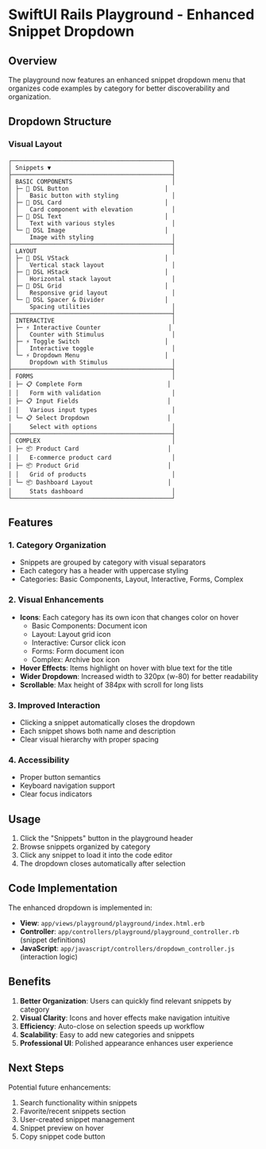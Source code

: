 # SwiftUI Rails Playground - Enhanced Snippet Dropdown

## Overview
The playground now features an enhanced snippet dropdown menu that organizes code examples by category for better discoverability and organization.

## Dropdown Structure

### Visual Layout
```
┌─────────────────────────────────────────────┐
│ Snippets ▼                                  │
├─────────────────────────────────────────────┤
│ BASIC COMPONENTS                            │
│ ├─ 📄 DSL Button                           │
│ │   Basic button with styling               │
│ ├─ 📄 DSL Card                             │
│ │   Card component with elevation           │
│ ├─ 📄 DSL Text                             │
│ │   Text with various styles                │
│ └─ 📄 DSL Image                            │
│     Image with styling                      │
├─────────────────────────────────────────────┤
│ LAYOUT                                      │
│ ├─ 📐 DSL VStack                           │
│ │   Vertical stack layout                   │
│ ├─ 📐 DSL HStack                           │
│ │   Horizontal stack layout                 │
│ ├─ 📐 DSL Grid                             │
│ │   Responsive grid layout                  │
│ └─ 📐 DSL Spacer & Divider                 │
│     Spacing utilities                       │
├─────────────────────────────────────────────┤
│ INTERACTIVE                                 │
│ ├─ ⚡ Interactive Counter                   │
│ │   Counter with Stimulus                   │
│ ├─ ⚡ Toggle Switch                        │
│ │   Interactive toggle                      │
│ └─ ⚡ Dropdown Menu                        │
│     Dropdown with Stimulus                  │
├─────────────────────────────────────────────┤
│ FORMS                                       │
│ ├─ 📋 Complete Form                        │
│ │   Form with validation                    │
│ ├─ 📋 Input Fields                         │
│ │   Various input types                     │
│ └─ 📋 Select Dropdown                      │
│     Select with options                     │
├─────────────────────────────────────────────┤
│ COMPLEX                                     │
│ ├─ 📦 Product Card                         │
│ │   E-commerce product card                 │
│ ├─ 📦 Product Grid                         │
│ │   Grid of products                        │
│ └─ 📦 Dashboard Layout                     │
│     Stats dashboard                         │
└─────────────────────────────────────────────┘
```

## Features

### 1. Category Organization
- Snippets are grouped by category with visual separators
- Each category has a header with uppercase styling
- Categories: Basic Components, Layout, Interactive, Forms, Complex

### 2. Visual Enhancements
- **Icons**: Each category has its own icon that changes color on hover
  - Basic Components: Document icon
  - Layout: Layout grid icon
  - Interactive: Cursor click icon
  - Forms: Form document icon
  - Complex: Archive box icon
- **Hover Effects**: Items highlight on hover with blue text for the title
- **Wider Dropdown**: Increased width to 320px (w-80) for better readability
- **Scrollable**: Max height of 384px with scroll for long lists

### 3. Improved Interaction
- Clicking a snippet automatically closes the dropdown
- Each snippet shows both name and description
- Clear visual hierarchy with proper spacing

### 4. Accessibility
- Proper button semantics
- Keyboard navigation support
- Clear focus indicators

## Usage

1. Click the "Snippets" button in the playground header
2. Browse snippets organized by category
3. Click any snippet to load it into the code editor
4. The dropdown closes automatically after selection

## Code Implementation

The enhanced dropdown is implemented in:
- **View**: `app/views/playground/playground/index.html.erb`
- **Controller**: `app/controllers/playground/playground_controller.rb` (snippet definitions)
- **JavaScript**: `app/javascript/controllers/dropdown_controller.js` (interaction logic)

## Benefits

1. **Better Organization**: Users can quickly find relevant snippets by category
2. **Visual Clarity**: Icons and hover effects make navigation intuitive
3. **Efficiency**: Auto-close on selection speeds up workflow
4. **Scalability**: Easy to add new categories and snippets
5. **Professional UI**: Polished appearance enhances user experience

## Next Steps

Potential future enhancements:
1. Search functionality within snippets
2. Favorite/recent snippets section
3. User-created snippet management
4. Snippet preview on hover
5. Copy snippet code button